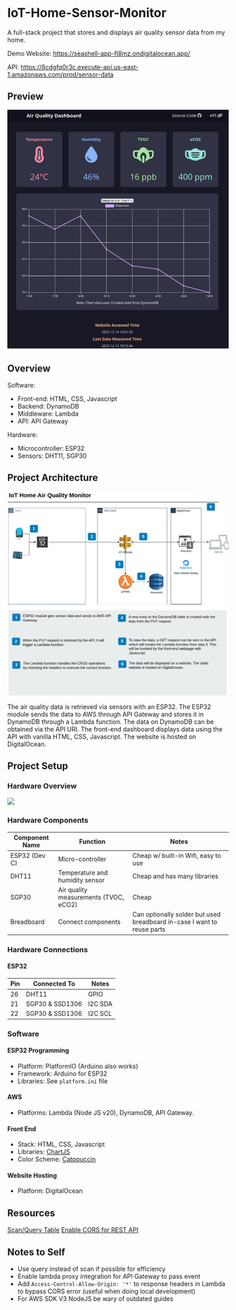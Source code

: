 # IoT-Home-Sensor-Monitor
A full-stack project that stores and displays air quality sensor data from my home. 

Demo Website: https://seashell-app-fl8mz.ondigitalocean.app/

API: https://8cdgfq0r3c.execute-api.us-east-1.amazonaws.com/prod/sensor-data

## Preview
![](./media/dashboardPreview.png)

## Overview
Software:
- Front-end: HTML, CSS, Javascript
- Backend: DynamoDB
- Middleware: Lambda
- API: API Gateway

Hardware:
- Microcontroller: ESP32
- Sensors: DHT11, SGP30



## Project Architecture

![](./media/iot-fullstack-diagram.png)

The air quality data is retrieved via sensors with an ESP32. The ESP32 module sends the data to AWS through API Gateway and stores it in DynamoDB through a Lambda function. The data on DynamoDB can be obtained via the API URI. The front-end dashboard displays data using the API with vanilla HTML, CSS, Javascript. The website is hosted on DigitalOcean.

## Project Setup

### Hardware Overview
![](./media/hardware.jpg)

### Hardware Components
| Component Name | Function | Notes |
|-------------|-------------|----|
| ESP32 (Dev C)  | Micro-controller | Cheap w/ built-in Wifi, easy to use |
|DHT11      |   Temperature and humidity sensor            | Cheap and has many libraries |
| SGP30     |   Air quality measurements (TVOC, eCO2)       | Cheap |
|Breadboard | Connect components | Can optionally solder but used breadboard in-case I want to reuse parts |

### Hardware Connections
#### ESP32
|   Pin |   Connected To    |       Notes                       |
|-------|-------------------|-----------------------------------|
|   26  |   DHT11           | GPIO                              |
|   21  |   SGP30 & SSD1306 | I2C SDA                           |
|   22  |   SGP30 & SSD1306 | I2C SCL                           |


### Software
#### ESP32 Programming
- Platform: PlatformIO (Arduino also works)
- Framework: Arduino for ESP32
- Libraries: See `platform.ini` file

#### AWS
- Platforms: Lambda (Node JS v20), DynamoDB, API Gateway.

#### Front End
- Stack: HTML, CSS, Javascript
- Libraries: [ChartJS](https://www.chartjs.org/)
- Color Scheme: [Catppuccin](https://github.com/catppuccin/catppuccin)

#### Website Hosting
- Platform: DigitalOcean

## Resources
[Scan/Query Table](https://docs.aws.amazon.com/sdk-for-javascript/v3/developer-guide/javascript_dynamodb_code_examples.html)
[Enable CORS for REST API](https://docs.aws.amazon.com/apigateway/latest/developerguide/how-to-cors.html)

## Notes to Self
- Use query instead of scan if possible for efficiency
- Enable lambda proxy integration for API Gateway to pass event
- Add `Access-Control-Allow-Origin: '*'` to response headers in Lambda to bypass CORS error (useful when doing local development)
- For AWS SDK V3 NodeJS be wary of outdated guides
